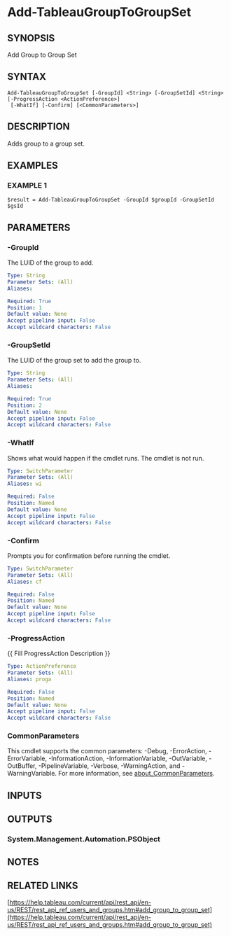 # Add-TableauGroupToGroupSet

## SYNOPSIS
Add Group to Group Set

## SYNTAX

```
Add-TableauGroupToGroupSet [-GroupId] <String> [-GroupSetId] <String> [-ProgressAction <ActionPreference>]
 [-WhatIf] [-Confirm] [<CommonParameters>]
```

## DESCRIPTION
Adds group to a group set.

## EXAMPLES

### EXAMPLE 1
```
$result = Add-TableauGroupToGroupSet -GroupId $groupId -GroupSetId $gsId
```

## PARAMETERS

### -GroupId
The LUID of the group to add.

```yaml
Type: String
Parameter Sets: (All)
Aliases:

Required: True
Position: 1
Default value: None
Accept pipeline input: False
Accept wildcard characters: False
```

### -GroupSetId
The LUID of the group set to add the group to.

```yaml
Type: String
Parameter Sets: (All)
Aliases:

Required: True
Position: 2
Default value: None
Accept pipeline input: False
Accept wildcard characters: False
```

### -WhatIf
Shows what would happen if the cmdlet runs.
The cmdlet is not run.

```yaml
Type: SwitchParameter
Parameter Sets: (All)
Aliases: wi

Required: False
Position: Named
Default value: None
Accept pipeline input: False
Accept wildcard characters: False
```

### -Confirm
Prompts you for confirmation before running the cmdlet.

```yaml
Type: SwitchParameter
Parameter Sets: (All)
Aliases: cf

Required: False
Position: Named
Default value: None
Accept pipeline input: False
Accept wildcard characters: False
```

### -ProgressAction
{{ Fill ProgressAction Description }}

```yaml
Type: ActionPreference
Parameter Sets: (All)
Aliases: proga

Required: False
Position: Named
Default value: None
Accept pipeline input: False
Accept wildcard characters: False
```

### CommonParameters
This cmdlet supports the common parameters: -Debug, -ErrorAction, -ErrorVariable, -InformationAction, -InformationVariable, -OutVariable, -OutBuffer, -PipelineVariable, -Verbose, -WarningAction, and -WarningVariable. For more information, see [about_CommonParameters](http://go.microsoft.com/fwlink/?LinkID=113216).

## INPUTS

## OUTPUTS

### System.Management.Automation.PSObject
## NOTES

## RELATED LINKS

[https://help.tableau.com/current/api/rest_api/en-us/REST/rest_api_ref_users_and_groups.htm#add_group_to_group_set](https://help.tableau.com/current/api/rest_api/en-us/REST/rest_api_ref_users_and_groups.htm#add_group_to_group_set)

